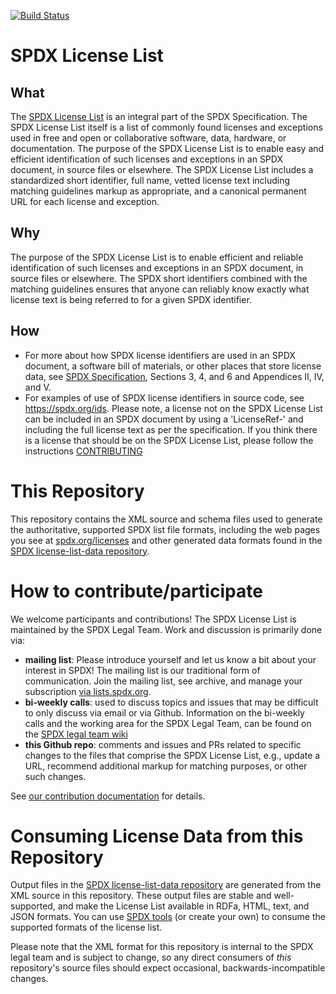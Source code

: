 [![Build Status](https://api.travis-ci.org/spdx/license-list-XML.svg?branch=master)](https://travis-ci.org/spdx/license-list-XML)
# SPDX License List
## What
The [SPDX License List](https://spdx.org/licenses/) is an integral part of the SPDX Specification. The SPDX License List itself is a list of commonly found licenses and exceptions used in free and open or collaborative software, data, hardware, or documentation. The purpose of the SPDX License List is to enable easy and efficient identification of such licenses and exceptions in an SPDX document, in source files or elsewhere. The SPDX License List includes a standardized short identifier, full name, vetted license text including matching guidelines markup as appropriate, and a canonical permanent URL for each license and exception.

## Why
The purpose of the SPDX License List is to enable efficient and reliable identification of such licenses and exceptions in an SPDX document, in source files or elsewhere. The SPDX short identifiers combined with the matching guidelines ensures that anyone can reliably know exactly what license text is being referred to for a given SPDX identifier.

## How
* For more about how SPDX license identifiers are used in an SPDX document, a software bill of materials, or other places that store license data, see [SPDX Specification](https://spdx.org/specifications), Sections 3, 4, and 6 and Appendices II, IV, and V.
* For examples of use of SPDX license identifiers in source code, see https://spdx.org/ids.
Please note, a license not on the SPDX License List can be included in an SPDX document by using a 'LicenseRef-' and including the full license text as per the specification. If you think there is a license that should be on the SPDX License List, please follow the instructions [CONTRIBUTING](https://github.com/spdx/license-list-XML/blob/master/CONTRIBUTING.md)

# This Repository
This repository contains the XML source and schema files used to generate the authoritative, supported SPDX list file formats, including the web pages you see at [spdx.org/licenses](https://spdx.org/licenses/) and other generated data formats found in the [SPDX license-list-data repository](https://github.com/spdx/license-list-data).

# How to contribute/participate
We welcome participants and contributions! The SPDX License List is maintained by the SPDX Legal Team. Work and discussion is primarily done via:
* **mailing list**: Please introduce yourself and let us know a bit about your interest in SPDX! The mailing list is our traditional form of communication. Join the mailing list, see archive, and manage your subscription [via lists.spdx.org](https://lists.spdx.org/g/Spdx-legal). 
* **bi-weekly calls**: used to discuss topics and issues that may be difficult to only discuss via email or via Github. Information on the bi-weekly calls and the working area for the SPDX Legal Team, can be found on the [SPDX legal team wiki](https://wiki.spdx.org/view/Legal_Team)
* **this Github repo**: comments and issues and PRs related to specific changes to the files that comprise the SPDX License List, e.g., update a URL, recommend additional markup for matching purposes, or other such changes. 



See [our contribution documentation](CONTRIBUTING.md) for details.

# Consuming License Data from this Repository
Output files in the [SPDX license-list-data repository](https://github.com/spdx/license-list-data) are generated from the XML source in this repository.  These output files are stable and well-supported, and make the License List available in RDFa, HTML, text, and JSON formats. You can use [SPDX tools](https://github.com/spdx/tools) (or create your own) to consume the supported formats of the license list.

Please note that the XML format for this repository is internal to the SPDX legal team and is subject to change, so any direct consumers of _this_ repository's source files should expect occasional, backwards-incompatible changes.
